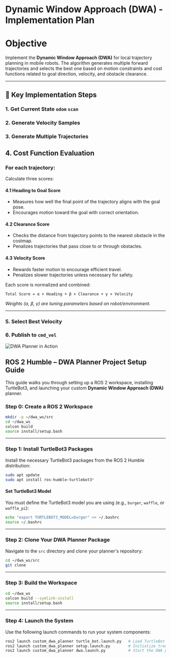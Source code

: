 
# Dynamic Window Approach (DWA) - Implementation Plan

# Objective
Implement the **Dynamic Window Approach (DWA)** for local trajectory planning in mobile robots. The algorithm generates multiple forward trajectories and selects the best one based on motion constraints and cost functions related to goal direction, velocity, and obstacle clearance.

---

## 🧩 Key Implementation Steps

### 1. Get Current State `odom` `scan`


### 2. Generate Velocity Samples


### 3. Generate Multiple Trajectories


## 4. Cost Function Evaluation

### For each trajectory:
Calculate three scores:

#### 4.1 Heading to Goal Score
- Measures how well the final point of the trajectory aligns with the goal pose.
- Encourages motion toward the goal with correct orientation.

#### 4.2 Clearance Score
- Checks the distance from trajectory points to the nearest obstacle in the costmap.
- Penalizes trajectories that pass close to or through obstacles.

#### 4.3 Velocity Score
- Rewards faster motion to encourage efficient travel.
- Penalizes slower trajectories unless necessary for safety.

Each score is normalized and combined:

```
Total Score = α × Heading + β × Clearance + γ × Velocity
```

*Weights (α, β, γ) are tuning parameters based on robot/environment.*

---
### 5. Select Best Velocity



### 6. Publish to `cmd_vel`

![DWA Planner in Action](Image/dwa.gif)

## ROS 2 Humble – DWA Planner Project Setup Guide

This guide walks you through setting up a ROS 2 workspace, installing TurtleBot3, and launching your custom **Dynamic Window Approach (DWA)** planner.


###  Step 0: Create a ROS 2 Workspace

```bash
mkdir -p ~/dwa_ws/src
cd ~/dwa_ws
colcon build
source install/setup.bash
```

---

###  Step 1: Install TurtleBot3 Packages

Install the necessary TurtleBot3 packages from the ROS 2 Humble distribution:

```bash
sudo apt update
sudo apt install ros-humble-turtlebot3* 
```

#### Set TurtleBot3 Model

You must define the TurtleBot3 model you are using (e.g., `burger`, `waffle`, or `waffle_pi`):

```bash
echo "export TURTLEBOT3_MODEL=burger" >> ~/.bashrc
source ~/.bashrc
```

---

###  Step 2: Clone Your DWA Planner Package

Navigate to the `src` directory and clone your planner's repository:

```bash
cd ~/dwa_ws/src
git clone 
```

---

###  Step 3: Build the Workspace

```bash
cd ~/dwa_ws
colcon build --symlink-install
source install/setup.bash
```
---

### Step 4: Launch the System

Use the following launch commands to run your system components:

```bash
ros2 launch custom_dwa_planner turtle_bot.launch.py   # Load TurtleBot in simulation
ros2 launch custom_dwa_planner setup.launch.py        # Initialize transforms, sensors
ros2 launch custom_dwa_planner dwa.launch.py          # Start the DWA planner node
```
